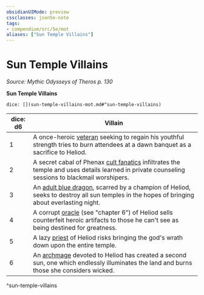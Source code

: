 ```yaml
---
obsidianUIMode: preview
cssclasses: json5e-note
tags:
- compendium/src/5e/mot
aliases: ["Sun Temple Villains"]
---
```

# Sun Temple Villains
*Source: Mythic Odysseys of Theros p. 130* 

**Sun Temple Villains**

`dice: [](sun-temple-villains-mot.md#^sun-temple-villains)`

| dice: d6 | Villain |
|----------|---------|
| 1 | A once-heroic [veteran](/3-Mechanics/CLI/bestiary/humanoid/veteran.md) seeking to regain his youthful strength tries to burn attendees at a dawn banquet as a sacrifice to Heliod. |
| 2 | A secret cabal of Phenax [cult fanatics](/3-Mechanics/CLI/bestiary/humanoid/cult-fanatic.md) infiltrates the temple and uses details learned in private counseling sessions to blackmail worshipers. |
| 3 | An [adult blue dragon](/3-Mechanics/CLI/bestiary/dragon/adult-blue-dragon.md), scarred by a champion of Heliod, seeks to destroy all sun temples in the hopes of bringing about everlasting night. |
| 4 | A corrupt [oracle](/3-Mechanics/CLI/bestiary/humanoid/oracle-mot.md) (see "chapter 6") of Heliod sells counterfeit heroic artifacts to those he can't see as being destined for greatness. |
| 5 | A lazy [priest](/3-Mechanics/CLI/bestiary/humanoid/priest.md) of Heliod risks bringing the god's wrath down upon the entire temple. |
| 6 | An [archmage](/3-Mechanics/CLI/bestiary/humanoid/archmage.md) devoted to Heliod has created a second sun, one which endlessly illuminates the land and burns those she considers wicked. |
^sun-temple-villains